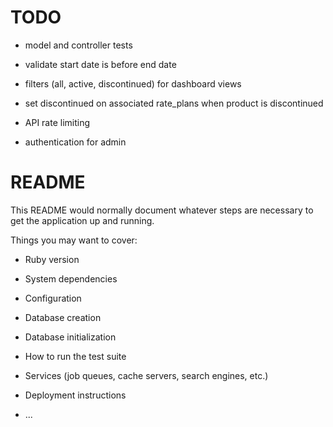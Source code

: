 # TODO

* model and controller tests
* validate start date is before end date
* filters (all, active, discontinued) for dashboard views
* set discontinued on associated rate_plans when product is discontinued

* API rate limiting
* authentication for admin

# README

This README would normally document whatever steps are necessary to get the
application up and running.

Things you may want to cover:

* Ruby version

* System dependencies

* Configuration

* Database creation

* Database initialization

* How to run the test suite

* Services (job queues, cache servers, search engines, etc.)

* Deployment instructions

* ...

